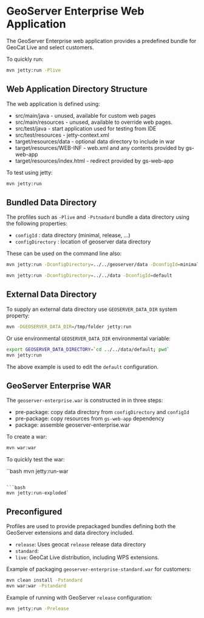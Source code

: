 # GeoServer Enterprise Web Application

The GeoServer Enterprise web application provides a predefined bundle for GeoCat Live and select customers.

To quickly run:

```bash
mvn jetty:run -Plive
```

## Web Application Directory Structure

The web application is defined using:

* src/main/java - unused, available for custom web pages
* src/main/resources - unused, available to override web pages.
* src/test/java - start application used for testing from IDE
* src/test/resources - jetty-context.xml 
* target/resources/data - optional data directory to include in war
* target/resources/WEB-INF - web.xml and any contents provided by gs-web-app
* target/resources/index.html - redirect provided by gs-web-app

To test using jetty:

```bash
mvn jetty:run
```

## Bundled Data Directory

The profiles such as `-Plive` and `-Pstnadard` bundle a data directory using the following properties:

* `configId` : data directory (minimal, release, ...)
* `configDirectory` : location of geoserver data directory

These can be used on the command line also:

```bash
mvn jetty:run -DconfigDirectory=../../geoserver/data -DconfigId=minimal 
```
```bash
mvn jetty:run -DconfigDirectory=../../data -DconfigId=default 
```

## External Data Directory

To supply an external data directory use `GEOSERVER_DATA_DIR` system property:

```bash
mvn -DGEOSERVER_DATA_DIR=/tmp/folder jetty:run
```

Or use environmental `GEOSERVER_DATA_DIR` environmental variable:

```bash
export GEOSERVER_DATA_DIRECTORY=`cd ../../data/default; pwd`
mvn jetty:run
```

The above example is used to edit the `default` configuration.

## GeoServer Enterprise WAR

The `geoserver-enterprise.war` is constructed in in three steps:

* pre-package: copy data directory from `configDirectory` and `configId`
* pre-package: copy resources from `gs-web-app` dependency
* package: assemble geoserver-enterprise.war

To create a war:

```bash
mvn war:war
```

To quickly test the war:

``bash
mvn jetty:run-war
```

```bash
mvn jetty:run-exploded`
```

## Preconfigured

Profiles are used to provide prepackaged bundles defining both the GeoServer extensions and data directory included.

* `release`: Uses geocat `release` release data directory
* `standard`: 
* `live`: GeoCat Live distribution, including WPS extensions.

Example of packaging `geoserver-enterprise-standard.war` for customers:

```bash
mvn clean install -Pstandard
mvn war:war -Pstandard
```

Example of running with GeoServer `release` configuration:

```bash
mvn jetty:run -Prelease
```
